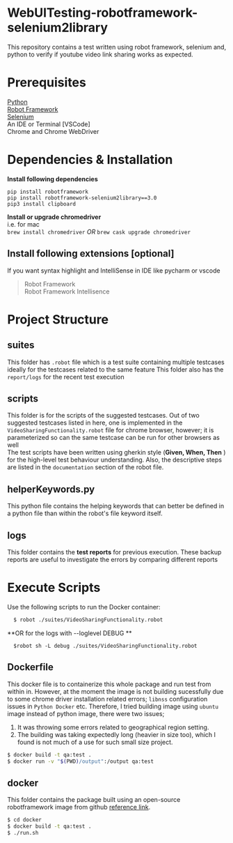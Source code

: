 # WebUITesting-robotframework-selenium2library
This repository contains a test written using robot framework, selenium and, python to verify if youtube video link sharing works as expected.

# Prerequisites
[Python](https://www.python.org/downloads/)  
[Robot Framework](https://robotframework.org/)  
[Selenium](https://robotframework.org/Selenium2Library/Selenium2Library.html)  
An IDE or Terminal [VSCode]  
Chrome and Chrome WebDriver  

# Dependencies & Installation
**Install following dependencies**

```pip install robotframework```  
```pip install robotframework-selenium2library==3.0```  
```pip3 install clipboard```  

**Install or upgrade chromedriver**  
i.e. for mac    
      ```brew install chromedriver``` 
*OR*
     ```brew cask upgrade chromedriver```
     

## Install following extensions [optional]
If you want syntax highlight and IntelliSense in IDE like pycharm or vscode  
> Robot Framework  
> Robot Framework Intellisence

# Project Structure

## suites
This folder has `.robot` file which is a test suite containing multiple testcases ideally for the testcases related to the same feature
This folder also has the `report/logs` for the recent test execution  

## scripts 
This folder is for the scripts of the suggested testcases. Out of two suggested testcases listed in here, one is implemented in the `VideoSharingFunctionality.robot` file for chrome browser, however; it is parameterized so can the same testcase can be run for other browsers as well  
The test scripts have been written using gherkin style (**Given, When, Then** ) for the high-level test behaviour understanding. Also, the descriptive steps are listed in the `documentation` section of the robot file.  

## helperKeywords.py
This python file contains the helping keywords that can better be defined in a python file than within the robot's file keyword itself.

## logs 
This folder contains the **test reports** for previous execution. These backup reports are useful to investigate the errors by comparing different reports

# Execute Scripts 
Use the following scripts to run the Docker container:  
```sh
  $ robot ./suites/VideoSharingFunctionality.robot 
```
**OR for the logs with --loglevel DEBUG **
``` 
  $robot sh -L debug ./suites/VideoSharingFunctionality.robot 
```

## Dockerfile  
This docker file is to containerize this whole package and run test from within in. However, at the moment the image is not building sucessfully due to some chrome driver installation related errors; `libnss` configuration issues in `Python Docker` etc. 
Therefore, I tried building image using ```ubuntu``` image instead of python image, there were two issues;  
1. It was throwing some errors related to geographical region setting.
2. The building was taking expectedly long (heavier in size too), which I found is not much of a use for such small size project. 

```sh
$ docker build -t qa:test .
$ docker run -v "$(PWD)/output":/output qa:test
```  
## docker
This folder contains the package built using an open-source robotframework image from github [reference link](https://github.com/ppodgorsek/docker-robot-framework).  
```sh
$ cd docker
$ docker build -t qa:test .
$ ./run.sh
```
